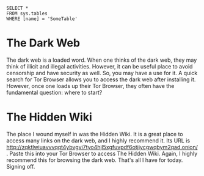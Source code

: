  ```tsql
 SELECT *
 FROM sys.tables
 WHERE [name] = 'SomeTable'
 ```
# The Dark Web
The dark web is a loaded word. When one thinks of the dark web, they may think of illicit and illegal activities. However, it can be useful place to avoid censorship and have security as well. So, you may have a use for it. A quick search for Tor Browser allows you to access the dark web after installing it. However, once one loads up their Tor Browser, they often have the fundamental question: where to start?
# The Hidden Wiki
The place I wound myself in was the Hidden Wiki. It is a great place to access many links on the dark web, and I highly recommend it. Its URL is http://zqktlwiuavvvqqt4ybvgvi7tyo4hjl5xgfuvpdf6otjiycgwqbym2qad.onion/. Paste this into your Tor Browser to access The Hidden Wiki. Again, I highly recommend this for browsing the dark web. That's all I have for today. Signing off. 
